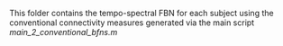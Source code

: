 This folder contains the tempo-spectral FBN for each subject using the conventional connectivity measures generated via the main script *main_2_conventional_bfns.m*
